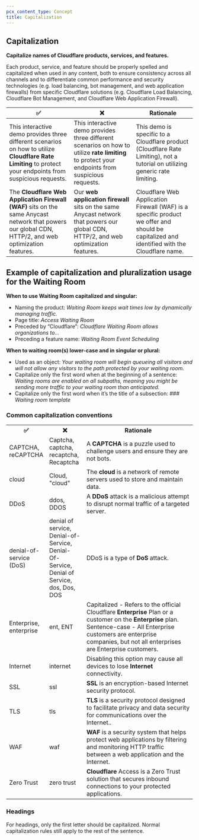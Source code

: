 ```yaml
---
pcx_content_type: Concept
title: Capitalization
---
```


## Capitalization

**Capitalize names of Cloudflare products, services, and features.**

Each product, service, and feature should be properly spelled and capitalized when used in any content, both to ensure consistency across all channels and to differentiate common performance and security technologies (e.g. load balancing, bot management, and web application firewalls) from specific Cloudflare solutions (e.g. Cloudflare Load Balancing, Cloudflare Bot Management, and Cloudflare Web Application Firewall).



| ✅ | ❌ | Rationale |
|-----|----|--------|
|This interactive demo provides three different scenarios on how to utilize **Cloudflare Rate Limiting** to protect your endpoints from suspicious requests. | This interactive demo provides three different scenarios on how to utilize **rate limiting** to protect your endpoints from suspicious requests. | This demo is specific to a Cloudflare product (Cloudflare Rate Limiting), not a tutorial on utilizing generic rate limiting.|
|The **Cloudflare Web Application Firewall (WAF)** sits on the same Anycast network that powers our global CDN, HTTP/2, and web optimization features. | Our **web application firewall** sits on the same Anycast network that powers our global CDN, HTTP/2, and web optimization features. | Cloudflare Web Application Firewall (WAF) is a specific product we offer and should be capitalized and identified with the Cloudflare name.

## Example of capitalization and pluralization usage for the Waiting Room

**When to use Waiting Room capitalized and singular:**
+ Naming the product: *Waiting Room keeps wait times low by dynamically managing traffic.* 
+ Page title: *Access Waiting Room*
+ Preceded by “Cloudflare”: *Cloudflare Waiting Room allows organizations to…*
+ Preceding a feature name: *Waiting Room Event Scheduling*

**When to waiting room(s) lower-case and in singular or plural:**
+ Used as an object: *Your waiting room will begin queueing all visitors and will not allow any visitors to the path protected by your waiting room.*
+ Capitalize only the first word when at the beginning of a sentence:  *Waiting rooms are enabled on all subpaths, meaning you might be sending more traffic to your waiting room than anticipated.*
+ Capitalize only the first word when it’s the title of a subsection: *### Waiting room template*

### Common capitalization conventions


<table>
  <tr>
    <th style="width:20%">✅</th>
    <th style="width:20%">❌</th>
    <th>Rationale</th>
  </tr>
  <tr>
    <td>CAPTCHA, reCAPTCHA</td>
    <td>Captcha, captcha, recaptcha, Recaptcha</td>
    <td>A <b>CAPTCHA</b> is a puzzle used to challenge users and ensure they are not bots.</td>
  </tr>
  <tr>
    <td>cloud</td>
    <td>Cloud, "cloud"</td>
    <td>The <b>cloud</b> is a network of remote servers used to store and maintain data. </td>
  </tr>
  <tr>
    <td>DDoS</td>
    <td>ddos, DDOS</td>
    <td>A <b>DDoS</b> attack is a malicious attempt to disrupt normal traffic of a targeted server.</td>
  </tr>
  <tr>
    <td>denial-of-service (DoS)</td>
    <td>denial of service, Denial-of-Service, Denial-Of-Service, Denial of Service, dos, Dos, DOS</td>
    <td>DDoS is a type of <b>DoS</b> attack.</td>
  </tr>
  <tr>
    <td>Enterprise, enterprise</td>
    <td>ent, ENT</td>
    <td>Capitalized - Refers to the official Cloudflare <b>Enterprise</b> Plan or a customer on the <b>Enterprise</b> plan. Sentence-case - All Enterprise customers are enterprise companies, but not all enterprises are Enterprise customers. </td>
  </tr>
  <tr>
    <td>Internet</td>
    <td>internet</td>
    <td>Disabling this option may cause all devices to lose <b>Internet</b> connectivity.</td>
  </tr>
  <tr>
    <td>SSL</td>
    <td>ssl</td>
    <td><b>SSL</b> is an encryption-based Internet security protocol.</td>
  </tr>
  <tr>
    <td>TLS</td>
    <td>tls</td>
    <td><b>TLS</b> is a security protocol designed to facilitate privacy and data security for communications over the Internet..</td>
  </tr>
  <tr>
    <td>WAF</td>
    <td>waf</td>
    <td><b>WAF</b> is a security system that helps protect web applications by filtering and monitoring HTTP traffic between a web application and the Internet. </td>
  </tr>
  <tr>
    <td>Zero Trust</td>
    <td>zero trust</td>
    <td><b>Cloudflare</b> Access is a Zero Trust solution that secures inbound connections to your protected applications.</td>
  </tr>
</table>

### Headings

For headings, only the first letter should be capitalized. Normal capitalization rules still apply to the rest of the sentence.
